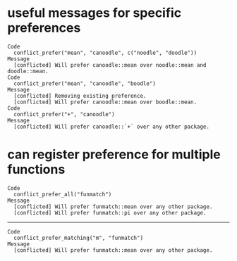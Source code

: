 # useful messages for specific preferences

    Code
      conflict_prefer("mean", "canoodle", c("noodle", "doodle"))
    Message
      [conflicted] Will prefer canoodle::mean over noodle::mean and doodle::mean.
    Code
      conflict_prefer("mean", "canoodle", "boodle")
    Message
      [conflicted] Removing existing preference.
      [conflicted] Will prefer canoodle::mean over boodle::mean.
    Code
      conflict_prefer("+", "canoodle")
    Message
      [conflicted] Will prefer canoodle::`+` over any other package.

# can register preference for multiple functions

    Code
      conflict_prefer_all("funmatch")
    Message
      [conflicted] Will prefer funmatch::mean over any other package.
      [conflicted] Will prefer funmatch::pi over any other package.

---

    Code
      conflict_prefer_matching("m", "funmatch")
    Message
      [conflicted] Will prefer funmatch::mean over any other package.

